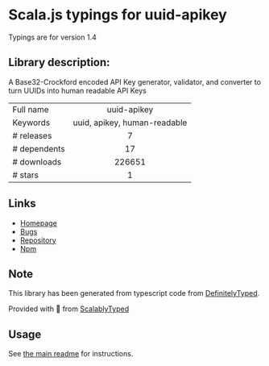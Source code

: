 
# Scala.js typings for uuid-apikey

Typings are for version 1.4

## Library description:
A Base32-Crockford encoded API Key generator, validator, and converter to turn UUIDs into human readable API Keys

|                    |                 |
| ------------------ | :-------------: |
| Full name          | uuid-apikey |
| Keywords           | uuid, apikey, human-readable |
| # releases         | 7 |
| # dependents       | 17 |
| # downloads        | 226651 |
| # stars            | 1 |

## Links
- [Homepage](https://github.com/chronosis/uuid-apikey#readme)
- [Bugs](https://github.com/chronosis/uuid-apikey/issues)
- [Repository](https://github.com/chronosis/uuid-apikey)
- [Npm](https://www.npmjs.com/package/uuid-apikey)
    


## Note
This library has been generated from typescript code from [DefinitelyTyped](https://definitelytyped.org).

Provided with :purple_heart: from [ScalablyTyped](https://github.com/oyvindberg/ScalablyTyped)

## Usage
See [the main readme](../../readme.md) for instructions.


